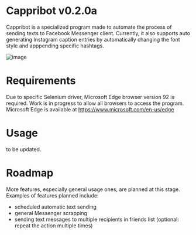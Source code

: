 # Cappribot v0.2.0a
Cappribot is a specialized program made to automate the process of sending texts to Facebook Messenger client. Currently, it also supports auto generating Instagram caption entries by automatically changing the font style and apppending specific hashtags.

![image](https://user-images.githubusercontent.com/26194167/132984478-4a5fd9f0-1b55-4477-9d54-7a7d87534301.png)

# Requirements
Due to specific Selenium driver, Microsoft Edge browser version 92 is required. Work is in progress to allow all browsers to access the program. Microsoft Edge is available at
https://www.microsoft.com/en-us/edge

# Usage
to be updated.

# Roadmap
More features, especially general usage ones, are planned at this stage. Examples of features planned include:
* scheduled automatic text sending
* general Messenger scrapping 
* sending text messages to multiple recipients in friends list (optional: repeat the action multiple times)
